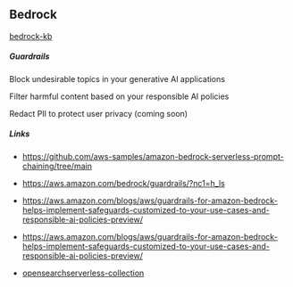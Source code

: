 ##  Bedrock


[bedrock-kb](bedrock-kb.yaml)


##### Guardrails

Block undesirable topics in your generative AI applications

Filter harmful content based on your responsible AI policies

Redact PII to protect user privacy (coming soon)



##### Links

- https://github.com/aws-samples/amazon-bedrock-serverless-prompt-chaining/tree/main

- https://aws.amazon.com/bedrock/guardrails/?nc1=h_ls

- https://aws.amazon.com/blogs/aws/guardrails-for-amazon-bedrock-helps-implement-safeguards-customized-to-your-use-cases-and-responsible-ai-policies-preview/

- https://aws.amazon.com/blogs/aws/guardrails-for-amazon-bedrock-helps-implement-safeguards-customized-to-your-use-cases-and-responsible-ai-policies-preview/

- [opensearchserverless-collection](https://docs.aws.amazon.com/AWSCloudFormation/latest/UserGuide/aws-resource-opensearchserverless-collection.html)
